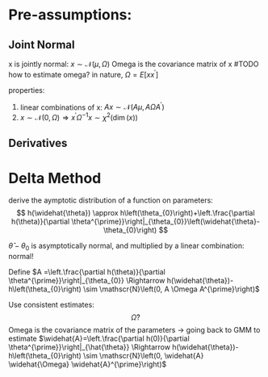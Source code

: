 # Pre-assumptions:

## Joint Normal
x is jointly normal: $x \sim \mathscr{N}(\mu, \Omega)$
Omega is the covariance matrix of x
#TODO how to estimate omega? in nature, $\Omega = E[xx^{\prime}]$

properties:
1. linear combinations of x: $A x \sim \mathscr{N}\left(A \mu, A \Omega A^{\prime}\right)$
2. $x \sim \mathscr{N}(0, \Omega) \Rightarrow x^{\prime} \Omega^{-1} x \sim \chi^{2}(\operatorname{dim}(x))$

## Derivatives

# Delta Method
derive the aymptotic distribution of a function on parameters:
$$
h(\widehat{\theta}) \approx h\left(\theta_{0}\right)+\left.\frac{\partial h(\theta)}{\partial \theta^{\prime}}\right|_{\theta_{0}}\left(\widehat{\theta}-\theta_{0}\right)
$$


$\widehat{\theta}-\theta_{0}$ is asymptotically normal, and multiplied by a linear combination: normal!

Define $A =\left.\frac{\partial h(\theta)}{\partial \theta^{\prime}}\right|_{\theta_{0}} \Rightarrow
h(\widehat{\theta})-h\left(\theta_{0}\right)  \sim \mathscr{N}\left(0, A \Omega A^{\prime}\right)$

Use consistent estimates:
$$\widehat{\Omega}?$$
Omega is the covariance matrix of the parameters -> going back to GMM to estimate
$\widehat{A}=\left.\frac{\partial h(0)}{\partial \theta^{\prime}}\right|_{\hat{\theta}} \Rightarrow h(\widehat{\theta})-h\left(\theta_{0}\right) \sim \mathscr{N}\left(0, \widehat{A} \widehat{\Omega} \widehat{A}^{\prime}\right)$

